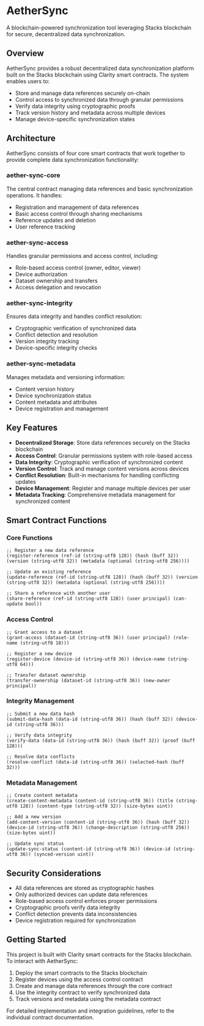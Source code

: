 # AetherSync

A blockchain-powered synchronization tool leveraging Stacks blockchain for secure, decentralized data synchronization.

## Overview

AetherSync provides a robust decentralized data synchronization platform built on the Stacks blockchain using Clarity smart contracts. The system enables users to:

- Store and manage data references securely on-chain
- Control access to synchronized data through granular permissions
- Verify data integrity using cryptographic proofs
- Track version history and metadata across multiple devices
- Manage device-specific synchronization states

## Architecture

AetherSync consists of four core smart contracts that work together to provide complete data synchronization functionality:

### aether-sync-core
The central contract managing data references and basic synchronization operations. It handles:
- Registration and management of data references
- Basic access control through sharing mechanisms
- Reference updates and deletion
- User reference tracking

### aether-sync-access
Handles granular permissions and access control, including:
- Role-based access control (owner, editor, viewer)
- Device authorization
- Dataset ownership and transfers
- Access delegation and revocation

### aether-sync-integrity
Ensures data integrity and handles conflict resolution:
- Cryptographic verification of synchronized data
- Conflict detection and resolution
- Version integrity tracking
- Device-specific integrity checks

### aether-sync-metadata
Manages metadata and versioning information:
- Content version history
- Device synchronization status
- Content metadata and attributes
- Device registration and management

## Key Features

- **Decentralized Storage**: Store data references securely on the Stacks blockchain
- **Access Control**: Granular permissions system with role-based access
- **Data Integrity**: Cryptographic verification of synchronized content
- **Version Control**: Track and manage content versions across devices
- **Conflict Resolution**: Built-in mechanisms for handling conflicting updates
- **Device Management**: Register and manage multiple devices per user
- **Metadata Tracking**: Comprehensive metadata management for synchronized content

## Smart Contract Functions

### Core Functions

```clarity
;; Register a new data reference
(register-reference (ref-id (string-utf8 128)) (hash (buff 32)) (version (string-utf8 32)) (metadata (optional (string-utf8 256))))

;; Update an existing reference
(update-reference (ref-id (string-utf8 128)) (hash (buff 32)) (version (string-utf8 32)) (metadata (optional (string-utf8 256))))

;; Share a reference with another user
(share-reference (ref-id (string-utf8 128)) (user principal) (can-update bool))
```

### Access Control

```clarity
;; Grant access to a dataset
(grant-access (dataset-id (string-utf8 36)) (user principal) (role-name (string-utf8 10)))

;; Register a new device
(register-device (device-id (string-utf8 36)) (device-name (string-utf8 64)))

;; Transfer dataset ownership
(transfer-ownership (dataset-id (string-utf8 36)) (new-owner principal))
```

### Integrity Management

```clarity
;; Submit a new data hash
(submit-data-hash (data-id (string-utf8 36)) (hash (buff 32)) (device-id (string-utf8 36)))

;; Verify data integrity
(verify-data (data-id (string-utf8 36)) (hash (buff 32)) (proof (buff 128)))

;; Resolve data conflicts
(resolve-conflict (data-id (string-utf8 36)) (selected-hash (buff 32)))
```

### Metadata Management

```clarity
;; Create content metadata
(create-content-metadata (content-id (string-utf8 36)) (title (string-utf8 128)) (content-type (string-utf8 32)) (size-bytes uint))

;; Add a new version
(add-content-version (content-id (string-utf8 36)) (hash (buff 32)) (device-id (string-utf8 36)) (change-description (string-utf8 256)) (size-bytes uint))

;; Update sync status
(update-sync-status (content-id (string-utf8 36)) (device-id (string-utf8 36)) (synced-version uint))
```

## Security Considerations

- All data references are stored as cryptographic hashes
- Only authorized devices can update data references
- Role-based access control enforces proper permissions
- Cryptographic proofs verify data integrity
- Conflict detection prevents data inconsistencies
- Device registration required for synchronization

## Getting Started

This project is built with Clarity smart contracts for the Stacks blockchain. To interact with AetherSync:

1. Deploy the smart contracts to the Stacks blockchain
2. Register devices using the access control contract
3. Create and manage data references through the core contract
4. Use the integrity contract to verify synchronized data
5. Track versions and metadata using the metadata contract

For detailed implementation and integration guidelines, refer to the individual contract documentation.